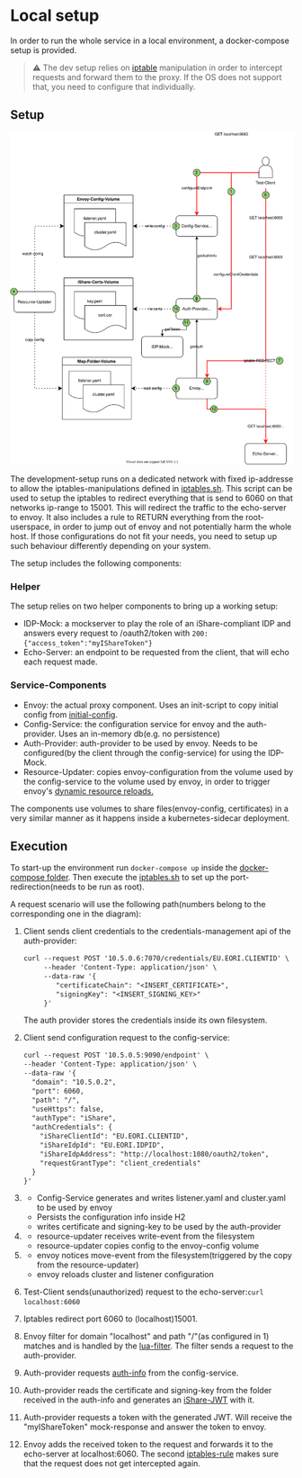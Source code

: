 # Local setup

In order to run the whole service in a local environment, a docker-compose setup is provided. 

> :warning:  The dev setup relies on [iptable](https://linux.die.net/man/8/iptables) manipulation 
> in order to intercept requests and forward them to the proxy. If the OS does not support that, you 
> need to configure that individually.


## Setup

![Dev-Setup](../doc/img/compose-dev-setup.svg)

The development-setup runs on a dedicated network with fixed ip-addresse to allow the iptables-manipulations defined in [iptables.sh](./iptables.sh).
This script can be used to setup the iptables to redirect everything that is send to 6060 on that networks ip-range to 15001. This will redirect the traffic
to the echo-server to envoy. It also includes a rule to RETURN everything from the root-userspace, in order to jump out of envoy and
not potentially harm the whole host. If those configurations do not fit your needs, you need to setup up such behaviour differently
depending on your system.

The setup includes the following components:

### Helper

The setup relies on two helper components to bring up a working setup:

* IDP-Mock: a mockserver to play the role of an iShare-compliant IDP and answers every request to /oauth2/token with 
  ```200: {"access_token":"myIShareToken"}```
* Echo-Server: an endpoint to be requested from the client, that will echo each request made.

### Service-Components

* Envoy: the actual proxy component. Uses an init-script to copy initial config from [initial-config](./initial-config).
* Config-Service: the configuration service for envoy and the auth-provider. Uses an in-memory db(e.g. no persistence)
* Auth-Provider: auth-provider to be used by envoy. Needs to be configured(by the client through the config-service) for using the IDP-Mock.
* Resource-Updater: copies envoy-configuration from the volume used by the config-service to the volume used by envoy, in order to trigger envoy's [dynamic resource reloads.](https://www.envoyproxy.io/docs/envoy/latest/start/quick-start/configuration-dynamic-filesystem)

The components use volumes to share files(envoy-config, certificates) in a very similar manner as it happens inside a kubernetes-sidecar deployment.

## Execution

To start-up the environment run ```docker-compose up``` inside the [docker-compose folder](./). Then execute the [iptables.sh](./iptables.sh) to set up the port-redirection(needs to be run as root).

A request scenario will use the following path(numbers belong to the corresponding one in the diagram):

1. Client sends client credentials to the credentials-management api of the auth-provider: 
   ```console
   curl --request POST '10.5.0.6:7070/credentials/EU.EORI.CLIENTID' \
        --header 'Content-Type: application/json' \
        --data-raw '{
           "certificateChain": "<INSERT_CERTIFICATE>",
           "signingKey": "<INSERT_SIGNING_KEY>"
        }'
   ```
   The auth provider stores the credentials inside its own filesystem.


2. Client send configuration request to the config-service:
    ```console 
    curl --request POST '10.5.0.5:9090/endpoint' \
    --header 'Content-Type: application/json' \
    --data-raw '{
      "domain": "10.5.0.2",
      "port": 6060,
      "path": "/",
      "useHttps": false,
      "authType": "iShare",
      "authCredentials": {
        "iShareClientId": "EU.EORI.CLIENTID",
        "iShareIdpId": "EU.EORI.IDPID",
        "iShareIdpAddress": "http://localhost:1080/oauth2/token",
        "requestGrantType": "client_credentials"
      }
    }' 
    ```


3.
   - Config-Service generates and writes listener.yaml and cluster.yaml to be used by envoy
   - Persists the configuration info inside H2
   - writes certificate and signing-key to be used by the auth-provider


4.
   - resource-updater receives write-event from the filesystem
   - resource-updater copies config to the envoy-config volume


5.
   - envoy notices move-event from the filesystem(triggered by the copy from the resource-updater)
   - envoy reloads cluster and listener configuration


6.
    Test-Client sends(unauthorized) request to the echo-server:```curl localhost:6060```


7.
    Iptables redirect port 6060 to (localhost)15001.


8.
    Envoy filter for domain "localhost" and path "/"(as configured in 1) matches and is handled by the [lua-filter](https://www.envoyproxy.io/docs/envoy/latest/configuration/http/http_filters/lua_filter).
    The filter sends a request to the auth-provider.


9.
    Auth-provider requests [auth-info](../api/endpoint-configuration-api.yaml#L120) from the config-service.


10.
    Auth-provider reads the certificate and signing-key from the folder received in the auth-info and generates an [iShare-JWT](https://dev.ishareworks.org/introduction/jwt.html)
    with it.


11.
    Auth-provider requests a token with the generated JWT. Will receive the "myIShareToken" mock-response and answer the token to envoy.


12.
    Envoy adds the received token to the request and forwards it to the echo-server at localhost:6060. The second [iptables-rule](./iptables.sh#8) makes 
    sure that the request does not get intercepted again.